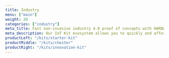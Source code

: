```yaml
---
title: Industry
menu: ["main"]
weight: 20
categories: ["industry"]
meta_title: Fast non-invasive industry 4.0 proof of concepts with HARDWARIO
meta_description: Our IoT Kit ecosystem allows you to quickly and affordably realise Industry 4.0 pilot projects in areas of predictive maintenance, production monitoring or work environment comfort monitoring.
productLeft: "/kits/starter-kit"
productMiddle: "/kits/chester"
productRight: "/kits/innovation-kit"
---
```

